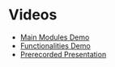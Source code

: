 # Videos
* [Main Modules Demo](https://drive.google.com/file/d/1IJWbZyb09DlPGt93l2CYh9XF-Oi7JFHn/view?usp=sharing)
* [Functionalities Demo](https://drive.google.com/file/d/15QG0D3HsiCb87SZVW6B3sZKJSevSRevF/view?usp=sharing)
* [Prerecorded Presentation](https://drive.google.com/file/d/1GnNMZvGcqUfJuK-gdYLKNnzHtP1hPxMJ/view?usp=sharing)
